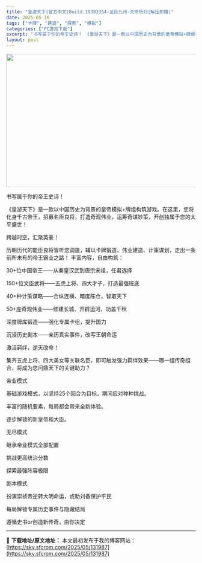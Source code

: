 ```yaml
---
title: "皇游天下|官方中文|Build.19383354-龙跃九州-天命所归|解压即撸|"
date: 2025-05-16
tags: ["卡牌", "建造", "探索", "模拟"]
categories: ["PC游戏下载"]
excerpt: "书写属于你的帝王史诗！ 《皇游天下》是一款以中国历史为背景的皇帝模拟+牌组构筑游戏。在这里，您将化身千古帝王，招募名臣良将，打造奇观伟业，运筹奇谋妙策，开创独属于您的太平盛世！ 跨越时空，汇聚英豪！ 历朝历代的能臣良将皆听您调遣，辅以卡牌锻造、伟业建造、计策谋划，走出一条前所未有的帝王霸业之路！ 丰&hellip;"
layout: post
---
```


<img class="aligncenter size-full wp-image-142730" src="https://sky.sfcrom.com/wp-content/uploads/2025/05/2025072908451160.webp" alt="" width="616" height="353" />

书写属于你的帝王史诗！

《皇游天下》是一款以中国历史为背景的皇帝模拟+牌组构筑游戏。在这里，您将化身千古帝王，招募名臣良将，打造奇观伟业，运筹奇谋妙策，开创独属于您的太平盛世！

跨越时空，汇聚英豪！

历朝历代的能臣良将皆听您调遣，辅以卡牌锻造、伟业建造、计策谋划，走出一条前所未有的帝王霸业之路！
丰富内容，自由构筑：

30+位中国帝王——从秦皇汉武到唐宗宋祖，任君选择

150+位文臣武将——五虎上将、四大才子，打造最强班底

40+种计策谋略——合纵连横、暗度陈仓，智取天下

50+座奇观伟业——修建长城、开辟运河，功盖千秋

深度牌库锻造——强化专属卡组，提升国力

沉浸历史剧本——亲历真实事件，改写王朝命运

激活羁绊，逆天改命！

集齐五虎上将、四大美女等关联名臣，即可触发强力羁绊效果——哪一组传奇组合，将成为您问鼎天下的关键助力？

帝业模式

基础游戏模式，以坚持25个回合为目标，期间应对种种挑战。

丰富的随机要素，每局都会带来全新体验。

逐步解锁的新皇帝和大臣。

无尽模式

继承帝业模式全部配置

挑战更高统治分数

探索最强阵容极限

剧本模式

扮演崇祯帝逆转大明命运，或助刘备保护平民

每局解锁专属历史事件与隐藏结局

遵循史书or创造新传奇，由你决定

---
📖 **下载地址/原文地址：** 本文最初发布于我的博客网站：[https://sky.sfcrom.com/2025/05/131987](https://sky.sfcrom.com/2025/05/131987)

